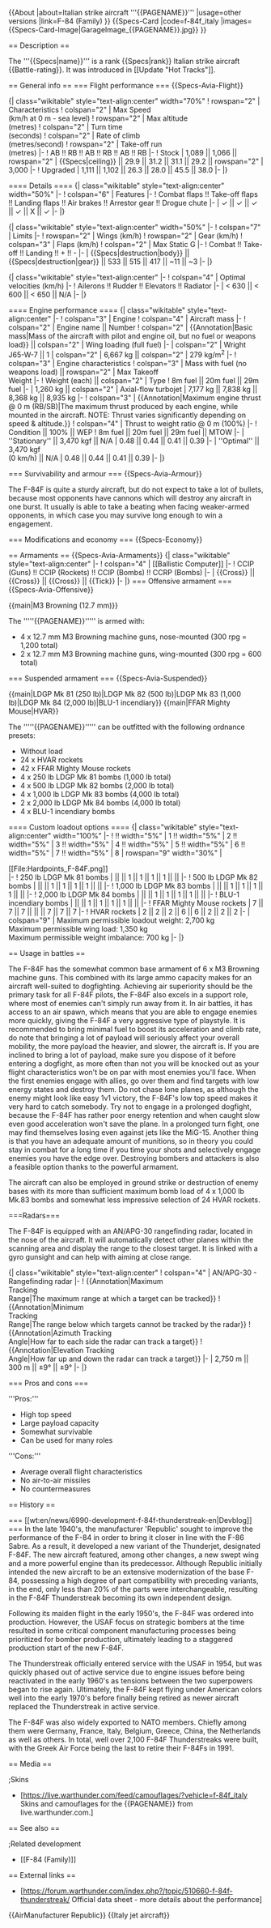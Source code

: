 {{About
|about=Italian strike aircraft '''{{PAGENAME}}'''
|usage=other versions
|link=F-84 (Family)
}}
{{Specs-Card
|code=f-84f_italy
|images={{Specs-Card-Image|GarageImage_{{PAGENAME}}.jpg}}
}}

== Description ==
<!-- ''In the description, the first part should be about the history of and the creation and combat usage of the aircraft, as well as its key features. In the second part, tell the reader about the aircraft in the game. Insert a screenshot of the vehicle, so that if the novice player does not remember the vehicle by name, he will immediately understand what kind of vehicle the article is talking about.'' -->
The '''{{Specs|name}}''' is a rank {{Specs|rank}} Italian strike aircraft {{Battle-rating}}. It was introduced in [[Update "Hot Tracks"]].

== General info ==
=== Flight performance ===
{{Specs-Avia-Flight}}
<!-- ''Describe how the aircraft behaves in the air. Speed, manoeuvrability, acceleration and allowable loads - these are the most important characteristics of the vehicle.'' -->

{| class="wikitable" style="text-align:center" width="70%"
! rowspan="2" | Characteristics
! colspan="2" | Max Speed<br>(km/h at 0 m - sea level)
! rowspan="2" | Max altitude<br>(metres)
! colspan="2" | Turn time<br>(seconds)
! colspan="2" | Rate of climb<br>(metres/second)
! rowspan="2" | Take-off run<br>(metres)
|-
! AB !! RB !! AB !! RB !! AB !! RB
|-
! Stock
| 1,089 || 1,066 || rowspan="2" | {{Specs|ceiling}} || 29.9 || 31.2 || 31.1 || 29.2 || rowspan="2" | 3,000
|-
! Upgraded
| 1,111 || 1,102 || 26.3 || 28.0 || 45.5 || 38.0
|-
|}

==== Details ====
{| class="wikitable" style="text-align:center" width="50%"
|-
! colspan="6" | Features
|-
! Combat flaps !! Take-off flaps !! Landing flaps !! Air brakes !! Arrestor gear !! Drogue chute
|-
| ✓ || ✓ || ✓ || ✓ || X || ✓     <!-- ✓ -->
|-
|}

{| class="wikitable" style="text-align:center" width="50%"
|-
! colspan="7" | Limits
|-
! rowspan="2" | Wings (km/h)
! rowspan="2" | Gear (km/h)
! colspan="3" | Flaps (km/h)
! colspan="2" | Max Static G
|-
! Combat !! Take-off !! Landing !! + !! -
|-
| {{Specs|destruction|body}} || {{Specs|destruction|gear}} || 533 || 515 || 417 || ~11 || ~3
|-
|}

{| class="wikitable" style="text-align:center"
|-
! colspan="4" | Optimal velocities (km/h)
|-
! Ailerons !! Rudder !! Elevators !! Radiator
|-
| < 630 || < 600 || < 650 || N/A
|-
|}

==== Engine performance ====
{| class="wikitable" style="text-align:center"
|-
! colspan="3" | Engine
! colspan="4" | Aircraft mass
|-
! colspan="2" | Engine name || Number
! colspan="2" | {{Annotation|Basic mass|Mass of the aircraft with pilot and engine oil, but no fuel or weapons load}} || colspan="2" | Wing loading (full fuel)
|-
| colspan="2" | Wright J65-W-7 || 1
| colspan="2" | 6,667 kg || colspan="2" | 279 kg/m<sup>2</sup>
|-
! colspan="3" | Engine characteristics
! colspan="3" | Mass with fuel (no weapons load) || rowspan="2" | Max Takeoff<br>Weight
|-
! Weight (each) || colspan="2" | Type
! 8m fuel || 20m fuel || 29m fuel
|-
| 1,260 kg || colspan="2" | Axial-flow turbojet
| 7,177 kg || 7,838 kg || 8,368 kg || 8,935 kg
|-
! colspan="3" | {{Annotation|Maximum engine thrust @ 0 m (RB/SB)|The maximum thrust produced by each engine, while mounted in the aircraft. NOTE: Thrust varies significantly depending on speed & altitude.}}
! colspan="4" | Thrust to weight ratio @ 0 m (100%)
|-
! Condition || 100% || WEP
! 8m fuel || 20m fuel || 29m fuel || MTOW
|-
| ''Stationary'' || 3,470 kgf || N/A
| 0.48 || 0.44 || 0.41 || 0.39
|-
| ''Optimal'' || 3,470 kgf<br>(0 km/h) || N/A
| 0.48 || 0.44 || 0.41 || 0.39
|-
|}

=== Survivability and armour ===
{{Specs-Avia-Armour}}
<!-- ''Examine the survivability of the aircraft. Note how vulnerable the structure is and how secure the pilot is, whether the fuel tanks are armoured, etc. Describe the armour, if there is any, and also mention the vulnerability of other critical aircraft systems.'' -->
The F-84F is quite a sturdy aircraft, but do not expect to take a lot of bullets, because most opponents have cannons which will destroy any aircraft in one burst. It usually is able to take a beating when facing weaker-armed opponents, in which case you may survive long enough to win a engagement.

=== Modifications and economy ===
{{Specs-Economy}}

== Armaments ==
{{Specs-Avia-Armaments}}
{| class="wikitable" style="text-align:center"
|-
! colspan="4" | [[Ballistic Computer]]
|-
! CCIP (Guns) !! CCIP (Rockets) !! CCIP (Bombs) !! CCRP (Bombs)
|-
| {{Cross}} || {{Cross}} || {{Cross}} || {{Tick}}
|-
|}
=== Offensive armament ===
{{Specs-Avia-Offensive}}
<!-- ''Describe the offensive armament of the aircraft, if any. Describe how effective the cannons and machine guns are in a battle, and also what belts or drums are better to use. If there is no offensive weaponry, delete this subsection.'' -->
{{main|M3 Browning (12.7 mm)}}

The '''''{{PAGENAME}}''''' is armed with:

* 4 x 12.7 mm M3 Browning machine guns, nose-mounted (300 rpg = 1,200 total)
* 2 x 12.7 mm M3 Browning machine guns, wing-mounted (300 rpg = 600 total)

=== Suspended armament ===
{{Specs-Avia-Suspended}}
<!-- ''Describe the aircraft's suspended armament: additional cannons under the wings, bombs, rockets and torpedoes. This section is especially important for bombers and attackers. If there is no suspended weaponry remove this subsection.'' -->
{{main|LDGP Mk 81 (250 lb)|LDGP Mk 82 (500 lb)|LDGP Mk 83 (1,000 lb)|LDGP Mk 84 (2,000 lb)|BLU-1 incendiary}}
{{main|FFAR Mighty Mouse|HVAR}}

The '''''{{PAGENAME}}''''' can be outfitted with the following ordnance presets:

* Without load
* 24 x HVAR rockets
* 42 x FFAR Mighty Mouse rockets
* 4 x 250 lb LDGP Mk 81 bombs (1,000 lb total)
* 4 x 500 lb LDGP Mk 82 bombs (2,000 lb total)
* 4 x 1,000 lb LDGP Mk 83 bombs (4,000 lb total)
* 2 x 2,000 lb LDGP Mk 84 bombs (4,000 lb total)
* 4 x BLU-1 incendiary bombs

==== Custom loadout options ====
{| class="wikitable" style="text-align:center" width="100%"
|-
! !! width="5%" | 1 !! width="5%" | 2 !! width="5%" | 3 !! width="5%" | 4 !! width="5%" | 5 !! width="5%" | 6 !! width="5%" | 7 !! width="5%" | 8
| rowspan="9" width="30%" | <div class="ttx-image">[[File:Hardpoints_F-84F.png]]</div>
|-
! 250 lb LDGP Mk 81 bombs
| || || 1 || 1 || 1 || 1 || ||
|-
! 500 lb LDGP Mk 82 bombs
| || || 1 || 1 || 1 || 1 || ||
|-
! 1,000 lb LDGP Mk 83 bombs
| || || 1 || 1 || 1 || 1 || ||
|-
! 2,000 lb LDGP Mk 84 bombs
| || || 1 || 1 || 1 || 1 || ||
|-
! BLU-1 incendiary bombs
| || || 1 || 1 || 1 || 1 || ||
|-
! FFAR Mighty Mouse rockets
| 7 || 7 || 7 || || || 7 || 7 || 7
|-
! HVAR rockets
| 2 || 2 || 2 || 6 || 6 || 2 || 2 || 2
|-
| colspan="9" | Maximum permissible loadout weight: 2,700 kg<br>Maximum permissible wing load: 1,350 kg<br>Maximum permissible weight imbalance: 700 kg
|-
|}

== Usage in battles ==
<!-- ''Describe the tactics of playing in the aircraft, the features of using aircraft in a team and advice on tactics. Refrain from creating a "guide" - do not impose a single point of view, but instead, give the reader food for thought. Examine the most dangerous enemies and give recommendations on fighting them. If necessary, note the specifics of the game in different modes (AB, RB, SB).'' -->
The F-84F has the somewhat common base armament of 6 x M3 Browning machine guns. This combined with its large ammo capacity makes for an aircraft well-suited to dogfighting. Achieving air superiority should be the primary task for all F-84F pilots, the F-84F also excels in a support role, where most of enemies can't simply run away from it. In air battles, it has access to an air spawn, which means that you are able to engage enemies more quickly, giving the F-84F a very aggressive type of playstyle. It is recommended to bring minimal fuel to boost its acceleration and climb rate, do note that bringing a lot of payload will seriously affect your overall mobility, the more payload the heavier, and slower, the aircraft is. If you are inclined to bring a lot of payload, make sure you dispose of it before entering a dogfight, as more often than not you will be knocked out as your flight characteristics won't be on par with most enemies you'll face. When the first enemies engage with allies, go over them and find targets with low energy states and destroy them. Do not chase lone planes, as although the enemy might look like easy 1v1 victory, the F-84F's low top speed makes it very hard to catch somebody. Try not to engage in a prolonged dogfight, because the F-84F has rather poor energy retention and when caught slow even good acceleration won't save the plane. In a prolonged turn fight, one may find themselves losing even against jets like the MiG-15. Another thing is that you have an adequate amount of munitions, so in theory you could stay in combat for a long time if you time your shots and selectively engage enemies you have the edge over. Destroying bombers and attackers is also a feasible option thanks to the powerful armament.

The aircraft can also be employed in ground strike or destruction of enemy bases with its more than sufficient maximum bomb load of 4 x 1,000 lb Mk.83 bombs and somewhat less impressive selection of 24 HVAR rockets.

===Radars===
<!--{{main|AN/APG-30}}-->
The F-84F is equipped with an AN/APG-30 rangefinding radar, located in the nose of the aircraft.
It will automatically detect other planes within the scanning area and display the range to the closest target. It is linked with a gyro gunsight and can help with aiming at close range.

{| class="wikitable" style="text-align:center"
! colspan="4" | AN/APG-30 - Rangefinding radar
|-
! {{Annotation|Maximum<br/>Tracking<br/>Range|The maximum range at which a target can be tracked}}
! {{Annotation|Minimum<br/>Tracking<br/>Range|The range below which targets cannot be tracked by the radar}}
! {{Annotation|Azimuth Tracking<br/>Angle|How far to each side the radar can track a target}}
! {{Annotation|Elevation Tracking<br/>Angle|How far up and down the radar can track a target}}
|-
| 2,750 m || 300 m || ±9° || ±9°
|-
|}

=== Pros and cons ===
<!-- ''Summarise and briefly evaluate the vehicle in terms of its characteristics and combat effectiveness. Mark its pros and cons in the bulleted list. Try not to use more than 6 points for each of the characteristics. Avoid using categorical definitions such as "bad", "good" and the like - use substitutions with softer forms such as "inadequate" and "effective".'' -->

'''Pros:'''

* High top speed
* Large payload capacity
* Somewhat survivable
* Can be used for many roles

'''Cons:'''

* Average overall flight characteristics
* No air-to-air missiles
* No countermeasures

== History ==
<!-- ''Describe the history of the creation and combat usage of the aircraft in more detail than in the introduction. If the historical reference turns out to be too long, take it to a separate article, taking a link to the article about the vehicle and adding a block "/History" (example: <nowiki>https://wiki.warthunder.com/(Vehicle-name)/History</nowiki>) and add a link to it here using the <code>main</code> template. Be sure to reference text and sources by using <code><nowiki><ref></ref></nowiki></code>, as well as adding them at the end of the article with <code><nowiki><references /></nowiki></code>. This section may also include the vehicle's dev blog entry (if applicable) and the in-game encyclopedia description (under <code><nowiki>=== In-game description ===</nowiki></code>, also if applicable).'' -->
=== [[wt:en/news/6990-development-f-84f-thunderstreak-en|Devblog]] ===
In the late 1940's, the manufacturer 'Republic' sought to improve the performance of the F-84 in order to bring it closer in line with the F-86 Sabre. As a result, it developed a new variant of the Thunderjet, designated F-84F. The new aircraft featured, among other changes, a new swept wing and a more powerful engine than its predecessor. Although Republic initially intended the new aircraft to be an extensive modernization of the base F-84, possessing a high degree of part compatibility with preceding variants, in the end, only less than 20% of the parts were interchangeable, resulting in the F-84F Thunderstreak becoming its own independent design.

Following its maiden flight in the early 1950's, the F-84F was ordered into production. However, the USAF focus on strategic bombers at the time resulted in some critical component manufacturing processes being prioritized for bomber production, ultimately leading to a staggered production start of the new F-84F.

The Thunderstreak officially entered service with the USAF in 1954, but was quickly phased out of active service due to engine issues before being reactivated in the early 1960's as tensions between the two superpowers began to rise again. Ultimately, the F-84F kept flying under American colors well into the early 1970's before finally being retired as newer aircraft replaced the Thunderstreak in active service.

The F-84F was also widely exported to NATO members. Chiefly among them were Germany, France, Italy, Belgium, Greece, China, the Netherlands as well as others. In total, well over 2,100 F-84F Thunderstreaks were built, with the Greek Air Force being the last to retire their F-84Fs in 1991.

== Media ==
<!-- ''Excellent additions to the article would be video guides, screenshots from the game, and photos.'' -->

;Skins
* [https://live.warthunder.com/feed/camouflages/?vehicle=f-84f_italy Skins and camouflages for the {{PAGENAME}} from live.warthunder.com.]

== See also ==
<!-- ''Links to the articles on the War Thunder Wiki that you think will be useful for the reader, for example:''
* ''reference to the series of the aircraft;''
* ''links to approximate analogues of other nations and research trees.'' -->

;Related development
* [[F-84 (Family)]]

== External links ==
<!-- ''Paste links to sources and external resources, such as:''
* ''topic on the official game forum;''
* ''other literature.'' -->

* [https://forum.warthunder.com/index.php?/topic/510660-f-84f-thunderstreak/ Official data sheet - more details about the performance]

{{AirManufacturer Republic}}
{{Italy jet aircraft}}
